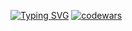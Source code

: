 [![Typing SVG](https://readme-typing-svg.herokuapp.com?color=%2336BCF7&lines=Computer+engineer+student)](https://git.io/typing-svg)
[![codewars](https://www.codewars.com/users/username/badges/large)](https://www.codewars.com/users/Neor)   
